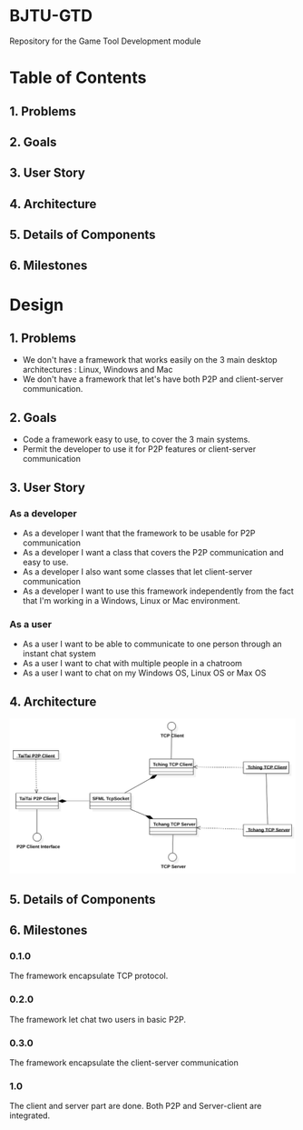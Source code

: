 # BJTU-GTD
Repository for the Game Tool Development module

# Table of Contents
## 1. Problems
## 2. Goals
## 3. User Story
## 4. Architecture
## 5. Details of Components
## 6. Milestones

# Design
## 1. Problems
- We don't have a framework that works easily on the 3 main desktop architectures : Linux, Windows and Mac
- We don't have a framework that let's have both P2P and client-server communication.


## 2. Goals
- Code a framework easy to use, to cover the 3 main systems.
- Permit the developer to use it for P2P features or client-server communication

## 3. User Story
### As a developer
- As a developer I want that the framework to be usable for P2P communication
- As a developer I want a class that covers the P2P communication and easy to use.
- As a developer I also want some classes that let client-server communication
- As a developer I want to use this framework independently from the fact that I'm working in a Windows, Linux or Mac environment.

### As a user
- As a user I want to be able to communicate to one person through an instant chat system
- As a user I want to chat with multiple people in a chatroom
- As a user I want to chat on my Windows OS, Linux OS or Max OS

## 4. Architecture
![alt text](https://raw.githubusercontent.com/oborotev/BJTU-GTD/master/architecture/global.svg)
## 5. Details of Components

## 6. Milestones
### 0.1.0
The framework encapsulate TCP protocol.

### 0.2.0
The framework let chat two users in basic P2P.

### 0.3.0
The framework encapsulate the client-server communication

### 1.0
The client and server part are done. Both P2P and Server-client are integrated.